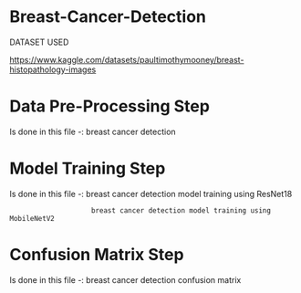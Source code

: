 # Breast-Cancer-Detection
DATASET USED

https://www.kaggle.com/datasets/paultimothymooney/breast-histopathology-images
# Data Pre-Processing Step
Is done in this file -: breast cancer detection

# Model Training Step 
Is done in this file -: breast cancer detection model training using ResNet18
                       
                        breast cancer detection model training using MobileNetV2

# Confusion Matrix Step
Is done in this file -: breast cancer detection confusion matrix 
